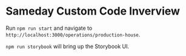 # Sameday Custom Code Inverview

Run `npm run start` and navigate to `http://localhost:3000/operations/production-house`.

`npm run storybook` will bring up the Storybook UI.

